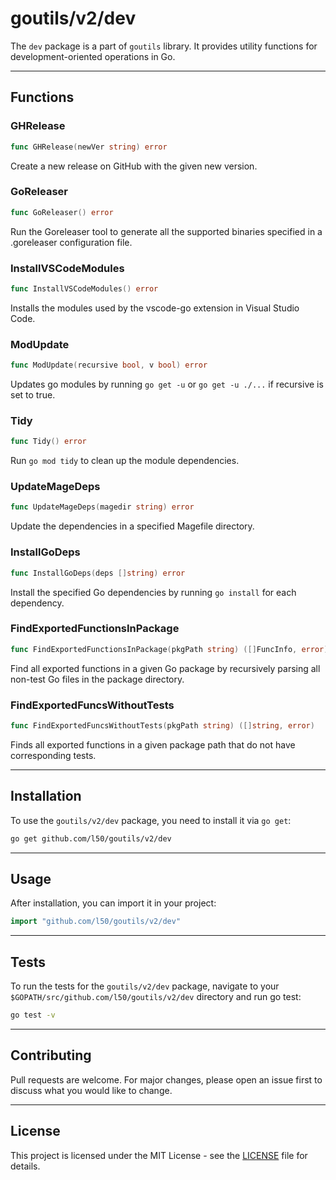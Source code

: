 # goutils/v2/dev

The `dev` package is a part of `goutils` library. It provides utility
functions for development-oriented operations in Go.

---

## Functions

### GHRelease

```go
func GHRelease(newVer string) error
```

Create a new release on GitHub with the given new version.

### GoReleaser

```go
func GoReleaser() error
```

Run the Goreleaser tool to generate all the supported
binaries specified in a .goreleaser configuration file.

### InstallVSCodeModules

```go
func InstallVSCodeModules() error
```

Installs the modules used by the vscode-go extension in Visual Studio Code.

### ModUpdate

```go
func ModUpdate(recursive bool, v bool) error
```

Updates go modules by running `go get -u` or
`go get -u ./...` if recursive is set to true.

### Tidy

```go
func Tidy() error
```

Run `go mod tidy` to clean up the
module dependencies.

### UpdateMageDeps

```go
func UpdateMageDeps(magedir string) error
```

Update the dependencies in a specified Magefile directory.

### InstallGoDeps

```go
func InstallGoDeps(deps []string) error
```

Install the specified Go dependencies by
running `go install` for each dependency.

### FindExportedFunctionsInPackage

```go
func FindExportedFunctionsInPackage(pkgPath string) ([]FuncInfo, error)
```

Find all exported functions in a given Go
package by recursively parsing all non-test
Go files in the package directory.

### FindExportedFuncsWithoutTests

```go
func FindExportedFuncsWithoutTests(pkgPath string) ([]string, error)
```

Finds all exported functions in a given package path that
do not have corresponding tests.

---

## Installation

To use the `goutils/v2/dev` package, you need to install it via `go get`:

```bash
go get github.com/l50/goutils/v2/dev
```

---

## Usage

After installation, you can import it in your project:

```go
import "github.com/l50/goutils/v2/dev"
```

---

## Tests

To run the tests for the `goutils/v2/dev` package, navigate to
your `$GOPATH/src/github.com/l50/goutils/v2/dev` directory
and run go test:

```bash
go test -v
```

---

## Contributing

Pull requests are welcome. For major changes, please
open an issue first to discuss what you would like to change.

---

## License

This project is licensed under the MIT License - see
the [LICENSE](../../LICENSE) file for details.
